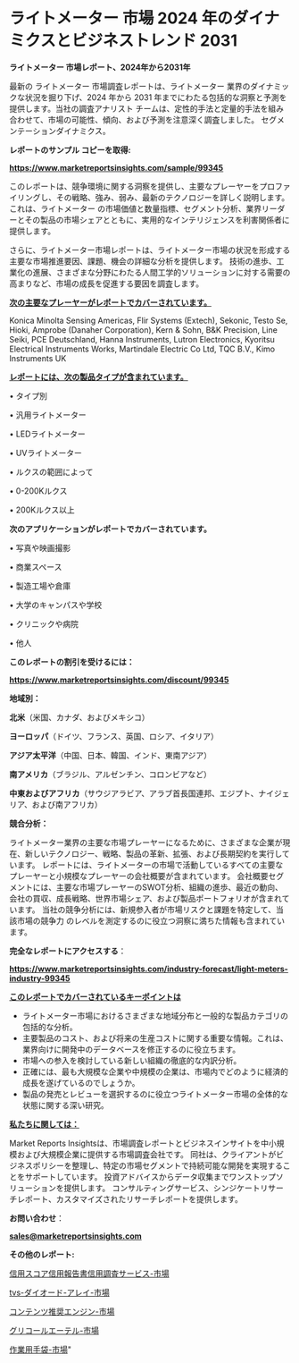 # ライトメーター 市場 2024 年のダイナミクスとビジネストレンド 2031

<strong>ライトメーター 市場レポート、2024年から2031年</strong>

最新の ライトメーター 市場調査レポートは、ライトメーター 業界のダイナミックな状況を掘り下げ、2024 年から 2031 年までにわたる包括的な洞察と予測を提供します。当社の調査アナリスト チームは、定性的手法と定量的手法を組み合わせて、市場の可能性、傾向、および予測を注意深く調査しました。 セグメンテーションダイナミクス。



<strong>レポートのサンプル コピーを取得:</strong> <a href=https://www.marketreportsinsights.com/sample/99345>

<strong><u>https://www.marketreportsinsights.com/sample/99345</u></strong></a>

このレポートは、競争環境に関する洞察を提供し、主要なプレーヤーをプロファイリングし、その戦略、強み、弱み、最新のテクノロジーを詳しく説明します。 これは、ライトメーター の市場価値と数量指標、セグメント分析、業界リーダーとその製品の市場シェアとともに、実用的なインテリジェンスを利害関係者に提供します。

さらに、ライトメーター市場レポートは、ライトメーター市場の状況を形成する主要な市場推進要因、課題、機会の詳細な分析を提供します。 技術の進歩、工業化の進展、さまざまな分野にわたる人間工学的ソリューションに対する需要の高まりなど、市場の成長を促進する要因を調査します。



<strong><u>次の主要なプレーヤーがレポートでカバーされています。</u></strong>

Konica Minolta Sensing Americas, Flir Systems (Extech), Sekonic, Testo Se, Hioki, Amprobe (Danaher Corporation), Kern & Sohn, B&K Precision, Line Seiki, PCE Deutschland, Hanna Instruments, Lutron Electronics, Kyoritsu Electrical Instruments Works, Martindale Electric Co Ltd, TQC B.V., Kimo Instruments UK



<strong><u><b>レポートには、次の製品タイプが含まれています。</b></u></strong>

• タイプ別

• 汎用ライトメーター

•  LEDライトメーター

•  UVライトメーター

• ルクスの範囲によって

•  0-200Kルクス

•  200Kルクス以上



<strong><b>次のアプリケーションがレポートでカバーされています。</b></strong>

• 写真や映画撮影

• 商業スペース

• 製造工場や倉庫

• 大学のキャンパスや学校

• クリニックや病院

• 他人



<strong><b>このレポートの割引を受けるには：</b></strong><a href=https://www.marketreportsinsights.com/discount/99345>

<strong><u>https://www.marketreportsinsights.com/discount/99345</u></strong></a>



<strong>地域別：</strong>



<strong>北米</strong>（米国、カナダ、およびメキシコ）



<strong>ヨーロッパ</strong>（ドイツ、フランス、英国、ロシア、イタリア）



<strong>アジア太平洋</strong>（中国、日本、韓国、インド、東南アジア）



<strong>南アメリカ</strong>（ブラジル、アルゼンチン、コロンビアなど）



<strong>中東およびアフリカ</strong>（サウジアラビア、アラブ首長国連邦、エジプト、ナイジェリア、および南アフリカ）



<strong>競合分析：</strong>

ライトメーター業界の主要な市場プレーヤーになるために、さまざまな企業が現在、新しいテクノロジー、戦略、製品の革新、拡張、および長期契約を実行しています。 レポートには、ライトメーターの市場で活動しているすべての主要なプレーヤーと小規模なプレーヤーの会社概要が含まれています。 会社概要セグメントには、主要な市場プレーヤーのSWOT分析、組織の進歩、最近の動向、会社の買収、成長戦略、世界市場シェア、および製品ポートフォリオが含まれています。 当社の競争分析には、新規参入者が市場リスクと課題を特定して、当該市場の競争力 のレベルを測定するのに役立つ洞察に満ちた情報も含まれています。



<strong>完全なレポートにアクセスする</strong>：

<a href=https://www.marketreportsinsights.com/industry-forecast/light-meters-industry-99345>

<strong><u>https://www.marketreportsinsights.com/industry-forecast/light-meters-industry-99345</u></strong></a>



<strong><u><b>このレポートでカバーされているキーポイントは</b></u></strong>
<ul>
  <li>ライトメーター市場におけるさまざまな地域分布と一般的な製品カテゴリの包括的な分析。</li>
  <li>主要製品のコスト、および将来の生産コストに関する重要な情報。これは、業界向けに開発中のデータベースを修正するのに役立ちます。</li>
  <li>市場への参入を検討している新しい組織の徹底的な内訳分析。</li>
  <li>正確には、最も大規模な企業や中規模の企業は、市場内でどのように経済的成長を遂げているのでしょうか。</li>
  <li>製品の発売とレビューを選択するのに役立つライトメーター市場の全体的な状態に関する深い研究。</li>
</ul>


<strong><u><b>私たちに関しては：</b></u></strong>

Market Reports Insightsは、市場調査レポートとビジネスインサイトを中小規模および大規模企業に提供する市場調査会社です。 同社は、クライアントがビジネスポリシーを整理し、特定の市場セグメントで持続可能な開発を実現することをサポートしています。 投資アドバイスからデータ収集までワンストップソリューションを提供します。 コンサルティングサービス、シンジケートリサーチレポート、カスタマイズされたリサーチレポートを提供します。



<strong><b>お問い合わせ</b></strong>：

<a href=mailto:sales@marketreportsinsights.com>

<strong><u>sales@marketreportsinsights.com</u></strong></a>



<strong>その他のレポート:</strong>

<a href=https://www.linkedin.com/pulse/信用スコア信用報告書信用調査サービス-市場-2023-推進要因と成長機会-2030-pmnmf/>信用スコア信用報告書信用調査サービス-市場</a>

<a href=https://www.linkedin.com/pulse/tvs-ダイオード-アレイ-市場-2023-swot-分析と最新イノベーション-jbahf/>tvs-ダイオード-アレイ-市場</a>

<a href=https://www.linkedin.com/pulse/コンテンツ推奨エンジン-市場-2023-swot-分析と成長率-2030-qghyf/>コンテンツ推奨エンジン-市場</a>

<a href=https://www.linkedin.com/pulse/グリコールエーテル-市場-2023-推進要因と成長機会-2030-trendsetters-testimonials-360-anal-3abzf/>グリコールエーテル-市場</a>

<a href=https://www.linkedin.com/pulse/作業用手袋-市場-2023-swot-分析と成長率-2030-consumer-connection-collective-360-ezabf/>作業用手袋-市場</a>"
